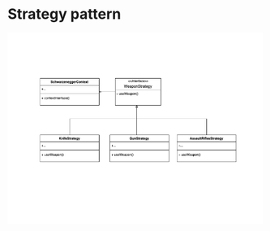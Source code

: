 # Strategy pattern

<img src="../../../../../../../assets/images/strategy.png" align="middle"></img>
